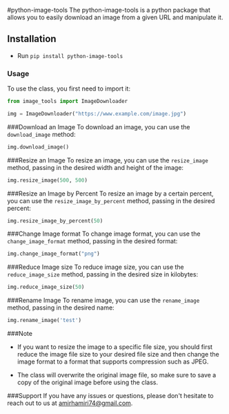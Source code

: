 #python-image-tools
The python-image-tools is a python package that allows you to easily download an image from a given URL and manipulate it.

## Installation
- Run `pip install python-image-tools`

### Usage
To use the class, you first need to import it:

```python
from image_tools import ImageDownloader

img = ImageDownloader("https://www.example.com/image.jpg")
```
###Download an Image
To download an image, you can use the `download_image` method:
```python
img.download_image()
```

###Resize an Image
To resize an image, you can use the `resize_image` method, passing in the desired width and height of the image:
```python
img.resize_image(500, 500)
```

###Resize an Image by Percent
To resize an image by a certain percent, you can use the `resize_image_by_percent` method, passing in the desired percent:
```python
img.resize_image_by_percent(50)
```

###Change Image format
To change image format, you can use the `change_image_format` method, passing in the desired format:
```python
img.change_image_format("png")
```

###Reduce Image size
To reduce image size, you can use the `reduce_image_size` method, passing in the desired size in kilobytes:
```python
img.reduce_image_size(50)
```

###Rename Image
To rename image, you can use the `rename_image` method, passing in the desired name:
```python
img.rename_image('test')
```
###Note
- If you want to resize the image to a specific file size, you should first reduce the image file size to your desired file size and then change the image format to a format that supports compression such as JPEG.

- The class will overwrite the original image file, so make sure to save a copy of the original image before using the class.

###Support
If you have any issues or questions, please don't hesitate to reach out to us at amirhamiri74@gmail.com.